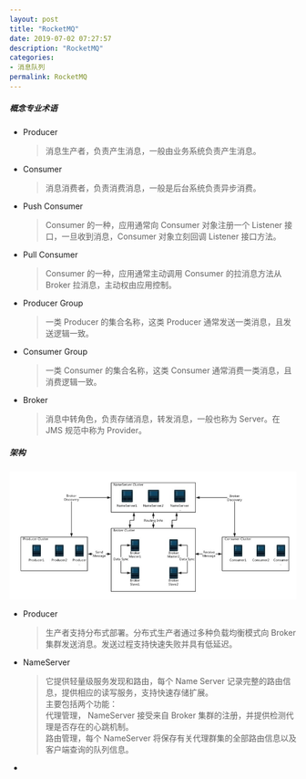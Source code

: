 ```yaml
---
layout: post
title: "RocketMQ"
date: 2019-07-02 07:27:57
description: "RocketMQ"
categories:
- 消息队列
permalink: RocketMQ
---
```


##### 概念专业术语

* Producer
  > 消息生产者，负责产生消息，一般由业务系统负责产生消息。

* Consumer
  > 消息消费者，负责消费消息，一般是后台系统负责异步消费。

* Push Consumer
  > Consumer 的一种，应用通常向 Consumer 对象注册一个 Listener 接口，一旦收到消息，Consumer 对象立刻回调 Listener 接口方法。

* Pull Consumer
  > Consumer 的一种，应用通常主动调用 Consumer 的拉消息方法从 Broker 拉消息，主动权由应用控制。

* Producer Group
  > 一类 Producer 的集合名称，这类 Producer 通常发送一类消息，且发送逻辑一致。

* Consumer Group
  > 一类 Consumer 的集合名称，这类 Consumer 通常消费一类消息，且消费逻辑一致。

* Broker
  > 消息中转角色，负责存储消息，转发消息，一般也称为 Server。在 JMS 规范中称为 Provider。

##### 架构

![](/assets/img/RocketMQ架构图.jpg)  

* Producer
  > 生产者支持分布式部署。分布式生产者通过多种负载均衡模式向 Broker 集群发送消息。发送过程支持快速失败并具有低延迟。

* NameServer
  > 它提供轻量级服务发现和路由，每个 Name Server 记录完整的路由信息，提供相应的读写服务，支持快速存储扩展。  
  > 主要包括两个功能：  
  > 代理管理， NameServer 接受来自 Broker 集群的注册，并提供检测代理是否存在的心跳机制。  
  > 路由管理，每个 NameServer 将保存有关代理群集的全部路由信息以及客户端查询的队列信息。  

*   
